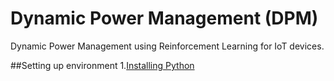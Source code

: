 # Dynamic Power Management (DPM)
Dynamic Power Management using Reinforcement Learning for IoT devices.

##Setting up environment
1.[Installing Python](https://www.python.org/downloads)
